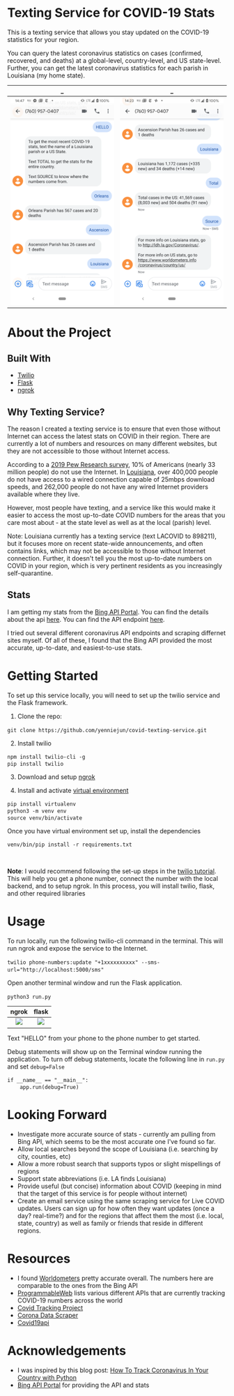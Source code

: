 # Texting Service for COVID-19 Stats

This is a texting service that allows you stay updated on the COVID-19 statistics for your region.

You can query the latest coronavirus statistics on cases (confirmed, recovered, and deaths) at a global-level, country-level, and US state-level. Further, you can get the latest coronavirus statistics for each parish in Louisiana (my home state).

_             |  _
:-------------------------:|:-------------------------:
![](/img/text_screenshot_1.png)  |  ![](/img/text_screenshot_2.png)

# About the Project

## Built With
* [Twilio](https://www.twilio.com/)
* [Flask](https://palletsprojects.com/p/flask/)
* [ngrok](https://ngrok.com/)

## Why Texting Service?

The reason I created a texting service is to ensure that even those without Internet can access the latest stats on COVID in their region. There are currently a lot of numbers and resources on many different websites, but they are not accessible to those without Internet access. 


According to a [2019 Pew Research survey](https://www.pewresearch.org/fact-tank/2019/04/22/some-americans-dont-use-the-internet-who-are-they/), 10% of Americans (nearly 33 million people) do not use the Internet. In [Louisiana](https://broadbandnow.com/Louisiana), over 400,000 people do not have access to a wired connection capable of 25mbps download speeds, and 262,000 people do not have any wired Internet providers available where they live. 

However, most people have texting, and a service like this would make it easier to access the most up-to-date COVID numbers for the areas that you care most about - at the state level as well as at the local (parish) level.

Note: Louisiana currently has a texting service (text LACOVID to 898211), but it focuses more on recent state-wide announcements, and often contains links, which may not be accessible to those without Internet connection. Further, it doesn't tell you the most up-to-date numbers on COVID in your region, which is very pertinent residents as you increasingly self-quarantine.


## Stats
I am getting my stats from the [Bing API Portal](https://bing.com/covid). You can find the details about the api [here](https://www.programmableweb.com/api/bing-covid-19-data-rest-api-v10). You can find the API endpoint [here](https://bing.com/covid/data).

I tried out several different coronavirus API endpoints and scraping differnet sites myself. Of all of these, I found that the Bing API provided the most accurate, up-to-date, and easiest-to-use stats.


# Getting Started

To set up this service locally, you will need to set up the twilio service and the Flask framework.

1. Clone the repo: 

```git clone https://github.com/yenniejun/covid-texting-service.git```

2. Install twilio
```
npm install twilio-cli -g
pip install twilio
```

3. Download and setup [ngrok](https://ngrok.com/download)

4. Install and activate [virtual environment](https://packaging.python.org/guides/installing-using-pip-and-virtual-environments/)
```
pip install virtualenv
python3 -m venv env
source venv/bin/activate
```
Once you have virtual environment set up, install the dependencies
```
venv/bin/pip install -r requirements.txt
```
<br/>

<b>Note</b>: I would recommend following the set-up steps in the [twilio tutorial](https://www.twilio.com/docs/sms/quickstart/python-msg-svc). This will help you get a phone number, connect the number with the local backend, and to setup ngrok. In this process, you will install twilio, flask, and other required libraries


# Usage
To run locally, run the following twilio-cli command in the terminal. This will run ngrok and expose the service to the Internet. 

`twilio phone-numbers:update "+1xxxxxxxxxx" --sms-url="http://localhost:5000/sms"
`

Open another terminal window and run the Flask application.

`
python3 run.py
`


ngrok             |  flask
:-------------------------:|:-------------------------:
![](/img/ngrok.png)  |  ![](/img/runpy.png)


Text "HELLO" from your phone to the phone number to get started. 

Debug statements will show up on the Terminal window running the application.
To turn off debug statements, locate the following line in `run.py` and set `debug=False`
```
if __name__ == "__main__":
    app.run(debug=True)
```

# Looking Forward
* Investigate more accurate source of stats - currently am pulling from Bing API, which seems to be the most accurate one I've found so far.
* Allow local searches beyond the scope of Louisiana (i.e. searching by city, counties, etc)
* Allow a more robust search that supports typos or slight mispellings of regions 
* Support state abbreviations (i.e. LA finds Louisiana)
* Provide useful (but concise) information about COVID (keeping in mind that the target of this service is for people without internet)
* Create an email service using the same scraping service for Live COVID updates. Users can sign up for how often they want updates (once a day? real-time?) and for the regions that affect them the most (i.e. local, state, country) as well as family or friends that reside in different regions.


# Resources
* I found [Worldometers](https://www.worldometers.info/coronavirus/country/us/) pretty accurate overall. The numbers here are comparable to the ones from the Bing API
* [ProgrammableWeb](https://www.programmableweb.com/news/apis-to-track-coronavirus-covid-19/review/2020/03/27) lists various different APIs that are currently tracking COVID-19 numbers across the world
* [Covid Tracking Project](https://covidtracking.com/)
* [Corona Data Scraper](https://coronadatascraper.com/#home)
* [Covid19api](https://covid19api.com/)


# Acknowledgements
* I was inspired by this blog post: [How To Track Coronavirus In Your Country with Python](https://towardsdatascience.com/how-to-track-coronavirus-with-python-a5320b778c8e) 
* [Bing API Portal](https://bing.com/covid) for providing the API and stats
